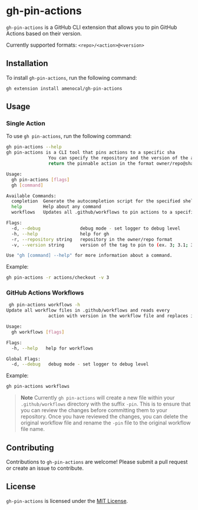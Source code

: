 # gh-pin-actions

`gh-pin-actions` is a GitHub CLI extension that allows you to pin GitHub Actions based on their version.

Currently supported formats: `<repo>/<action>@<version>`

## Installation

To install `gh-pin-actions`, run the following command:

`gh extension install amenocal/gh-pin-actions`

## Usage

### Single Action

To use `gh pin-actions`, run the following command:

```sh
gh pin-actions --help
gh pin-actions is a CLI tool that pins actions to a specific sha
                You can specify the repository and the version of the action you want to pin to and it will 
                return the pinnable action in the format owner/repo@sha #version

Usage:
  gh pin-actions [flags]
  gh [command]

Available Commands:
  completion  Generate the autocompletion script for the specified shell
  help        Help about any command
  workflows   Updates all .github/workflows to pin actions to a specific sha

Flags:
  -d, --debug               debug mode - set logger to debug level
  -h, --help                help for gh
  -r, --repository string   repository in the owner/repo format
  -v, --version string      version of the tag to pin to (ex. 3; 3.1; 3.1.1) (default "latest")

Use "gh [command] --help" for more information about a command.
```

Example:

```sh
gh pin-actions -r actions/checkout -v 3
```

### GitHub Actions Workflows

```sh
 gh pin-actions workflows -h
Update all workflow files in .github/workflows and reads every 
                action with version in the workflow file and replaces it with the sha of the specific version

Usage:
  gh workflows [flags]

Flags:
  -h, --help   help for workflows

Global Flags:
  -d, --debug   debug mode - set logger to debug level
```

Example:

```sh
gh pin-actions workflows
```

>**Note**
>Currently `gh pin-actions` will create a new file within your `.github/workflows` directory with the suffix `-pin`. This is to ensure that you can review the changes before committing them to your repository. Once you have reviewed the changes, you can delete the original workflow file and rename the `-pin` file to the original workflow file name.

## Contributing

Contributions to `gh-pin-actions` are welcome! Please submit a pull request or create an issue to contribute.

## License

`gh-pin-actions` is licensed under the [MIT License](LICENSE).
